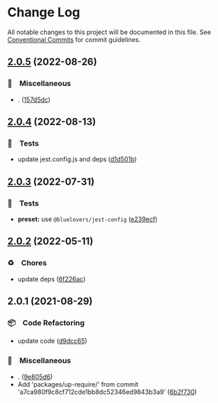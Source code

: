 # Change Log

All notable changes to this project will be documented in this file.
See [Conventional Commits](https://conventionalcommits.org) for commit guidelines.

## [2.0.5](https://github.com/bluelovers/ws-yarn-workspaces/compare/up-require@2.0.4...up-require@2.0.5) (2022-08-26)



### 🔖　Miscellaneous

* . ([157d5dc](https://github.com/bluelovers/ws-yarn-workspaces/commit/157d5dc8959261d9326f6e633987182898ae9670))



## [2.0.4](https://github.com/bluelovers/ws-yarn-workspaces/compare/up-require@2.0.3...up-require@2.0.4) (2022-08-13)


### 🚨　Tests

* update jest.config.js and deps ([d1d501b](https://github.com/bluelovers/ws-yarn-workspaces/commit/d1d501ba059130bd8f90e6eaa266084110698011))





## [2.0.3](https://github.com/bluelovers/ws-yarn-workspaces/compare/up-require@2.0.2...up-require@2.0.3) (2022-07-31)


### 🚨　Tests

* **preset:** use `@bluelovers/jest-config` ([e239ecf](https://github.com/bluelovers/ws-yarn-workspaces/commit/e239ecf606d82930c6036ec1241bf3b4a1095423))





## [2.0.2](https://github.com/bluelovers/ws-yarn-workspaces/compare/up-require@2.0.1...up-require@2.0.2) (2022-05-11)


### ♻️　Chores

* update deps ([6f226ac](https://github.com/bluelovers/ws-yarn-workspaces/commit/6f226acfd22f0b213eaa8a84886f8391284b1fcf))





## 2.0.1 (2021-08-29)


### 📦　Code Refactoring

* update code ([d9dcc65](https://github.com/bluelovers/ws-yarn-workspaces/commit/d9dcc6524eb1eb093c79addc808813cba0f94a5a))


### 🔖　Miscellaneous

* . ([9e805d6](https://github.com/bluelovers/ws-yarn-workspaces/commit/9e805d663754b393ed0f0cfb71ad6fc71b33cdfe))
* Add 'packages/up-require/' from commit 'a7ca980f9c8cf712cde1bb8dc52346ed9843b3a9' ([6b2f730](https://github.com/bluelovers/ws-yarn-workspaces/commit/6b2f730eb21da9ddfc21e542f595905fac31fc22))
